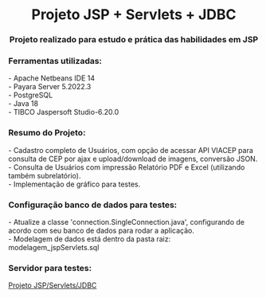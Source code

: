 <h1 align="center">Projeto JSP + Servlets + JDBC</h1>
<h3 align="center">Projeto realizado para estudo e prática das habilidades em JSP</h3>

<h3 align="left">Ferramentas utilizadas:</h3>
- Apache Netbeans IDE 14 
<br/>
- Payara Server 5.2022.3
<br/>
- PostgreSQL 
<br/>
- Java 18
<br/>
- TIBCO Jaspersoft Studio-6.20.0
<br/>

<h3 align="left">Resumo do Projeto:</h3>
- Cadastro completo de Usuários, com opção de acessar API VIACEP para consulta de CEP por ajax e upload/download de imagens, conversão JSON.
<br/>
- Consulta de Usuários com impressão Relatório PDF e Excel (utilizando também subrelatório).
<br/>
- Implementação de gráfico para testes.
<br/>

<h3 align="left">Configuração banco de dados para testes:</h3>
- Atualize a classe 'connection.SingleConnection.java', configurando de acordo com seu banco de dados para rodar a aplicação.
<br/>
- Modelagem de dados está dentro da pasta raiz: modelagem_jspServlets.sql

<h3 align="left">Servidor para testes:</h3>
<p align="left">
<a href="http://198.38.86.119:8080/jsp-servlets" target="blank">Projeto JSP/Servlets/JDBC</a>
</p>
